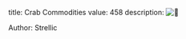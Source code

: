 title: Crab Commodities
value: 458
description: ![🦀](https://puu.sh/JmWH8/b81d8ddf87.gif)

Author: Strellic